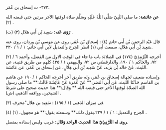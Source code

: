 ٣٧٣- ت إسحاق بن عُمَر.

**عن عائشة:** ما صلى النَّبِيّ صَلَّى اللَّهُ عَلَيْهِ وسَلَّمَ صلاة لوقتها الآخر مرتين حتى قبضه الله (٢) .

**رَوَى عَنه:** سَعِيد بْن أَبي هلال (٣) (ت) .

قال عَبْد الرحمن بْن أَبي حاتم (٤) : إسحاق بْن عُمَر. روى عن موسى بْن وردان، روى عنه سَعِيد بْن أَبي هلال، سمعت أبي (١) انظر الجرح والتعديل لابن أَبي حاتم: ١ / ١ / ٣٣٠.

(٢) أخرجه التِّرْمِذِيّ (١٧٤) في الصلاة: باب ما جاء في الوقت الاول من الفضل، وأحمد ٦ / ٩٢، والحاكم ١ / ١٩٠، والدارقطني ص ٩٢، والبيهقي ١ / ٤٣٥ كلهم من طريق قتيبة، عن الليث، عَنْ خالد بْن يزيد، عَنْ سَعِيد بْنِ أَبي هِلالٍ، عن إسحاق بن عُمَر، عن عائشة.

وإسناده ضعيف لجهالة إسحاق بن عُمَر، وله طريق آخر أخرجه الحاكم ١ / ١٩٠ عن هاشم بن القاسم حَدَّثَنَا الليث، عَن أبي النضر،** عَنْ عُمَرة عَنْ عَائِشَةَ قَالَتْ:** ما صلى رسول الله الصلاة لوقتها الآخر حتى قبضه الله.** وَقَال:** هذا حديث صحيح على شرط الشيخين، ووافقه الذهبي (ش) .

(٣) في ميزان الذهبي (١ / ١٩٥) : سَعِيد بن هلال"محرف.

(٤) الجرح والتعديل: ١ / ١ / ٢٢٩.يقول ذلك،** وسمعته يقول:** هو مجهول، (١) .

**روى له التِّرْمِذِيّ هذا الحديث الواحد وَقَال:** غريب وليس إسناده بمتصل.